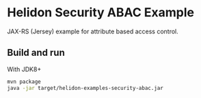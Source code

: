 # Helidon Security ABAC Example

JAX-RS (Jersey) example for attribute based access control.

## Build and run

With JDK8+
```bash
mvn package
java -jar target/helidon-examples-security-abac.jar
```
